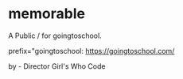 # memorable
A Public / for goingtoschool.

prefix="goingtoschool: https://goingtoschool.com/



by - Director Girl's Who Code
